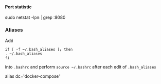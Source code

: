 #### Port statistic
sudo netstat -lpn | grep :8080

### Aliases

Add

```
if [ -f ~/.bash_aliases ]; then
. ~/.bash_aliases
fi
```

into `.bashrc` and perform `source ~/.bashrc` after each edit of `.bash_aliases`

alias dc='docker-compose'
